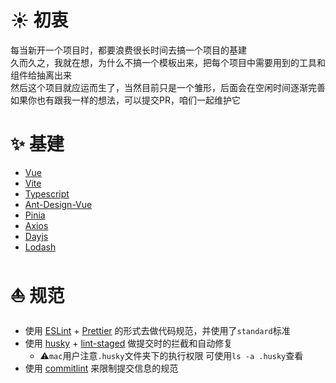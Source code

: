 # ☀️ 初衷

每当新开一个项目时，都要浪费很长时间去搞一个项目的基建  
久而久之，我就在想，为什么不搞一个模板出来，把每个项目中需要用到的工具和组件给抽离出来  
然后这个项目就应运而生了，当然目前只是一个雏形，后面会在空闲时间逐渐完善  
如果你也有跟我一样的想法，可以提交PR，咱们一起维护它

# ✨ 基建

- [Vue](https://cn.vuejs.org/)
- [Vite](https://vitejs.cn/)
- [Typescript](https://www.typescriptlang.org/zh/)
- [Ant-Design-Vue](https://next.antdv.com/docs/vue/introduce-cn)
- [Pinia](https://pinia.web3doc.top/introduction.html)
- [Axios](https://www.axios-http.cn/docs/intro)
- [Dayjs](https://dayjs.fenxianglu.cn/category/)
- [Lodash](https://www.lodashjs.com/)

# ⛵ 规范

- 使用 [ESLint](https://zh-hans.eslint.org/) + [Prettier](https://www.prettier.cn/docs/options.html) 的形式去做代码规范，并使用了`standard`标准  
- 使用 [husky](https://github.com/typicode/husky) + [lint-staged](https://github.com/okonet/lint-staged) 做提交时的拦截和自动修复
  - ⚠️`mac`用户注意`.husky`文件夹下的执行权限 可使用`ls -a .husky`查看
- 使用 [commitlint](https://github.com/conventional-changelog/commitlint) 来限制提交信息的规范  

